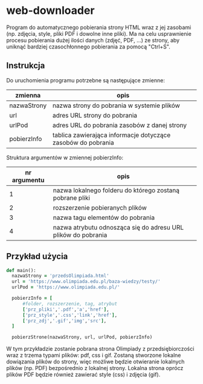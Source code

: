 # web-downloader
Program do automatycznego pobierania strony HTML wraz z jej zasobami (np. zdjęcia, style, pliki PDF i dowolne inne pliki). Ma na celu usprawnienie procesu pobierania dużej ilości danych (zdjęć, PDF, ...) ze strony, aby uniknąć bardziej czasochłonnego pobierania za pomocą "Ctrl+S".

## Instrukcja
Do uruchomienia programu potrzebne są następujące zmienne:

| zmienna  | opis |
| ------------- | ------------- |
| nazwaStrony  | nazwa strony do pobrania w systemie plików  |
| url  | adres URL strony do pobrania  |
| urlPod  | adres URL do pobrania zasobów z danej strony |
| pobierzInfo  | tablica zawierająca informacje dotyczące zasobów do pobrania |

Struktura argumentów w zmiennej pobierzInfo:

| nr argumentu  | opis |
| ------------- | ------------- |
| 1  | nazwa lokalnego folderu do którego zostaną pobrane pliki  |
| 2  | rozszerzenie pobieranych plików  |
| 3  | nazwa tagu elementów do pobrania  |
| 4  | nazwa atrybutu odnosząca się do adresu URL plików do pobrania |

## Przykład użycia
```rb
def main():
  nazwaStrony = 'przedsOlimpiada.html'
  url = 'https://www.olimpiada.edu.pl/baza-wiedzy/testy/'
  urlPod = 'https://www.olimpiada.edu.pl/'

  pobierzInfo = [
      #folder, rozszerzenie, tag, atrybut
      ['prz_pliki','.pdf','a','href'],
      ['prz_style','.css','link','href'],
      ['prz_zdj','.gif','img','src'],
  ]

  pobierzStrone(nazwaStrony, url, urlPod, pobierzInfo)
  ```
W tym przykładzie zostanie pobrana strona Olimpiady z przedsiębiorczości wraz z trzema typami plików: pdf, css i gif. Zostaną stworzone lokalne dowiązania plików do strony, więc możliwe będzie otwieranie lokalnych plików (np. PDF) bezpośrednio z lokalnej strony. Lokalna strona oprócz plików PDF będzie również zawierać style (css) i zdjęcia (gif).
